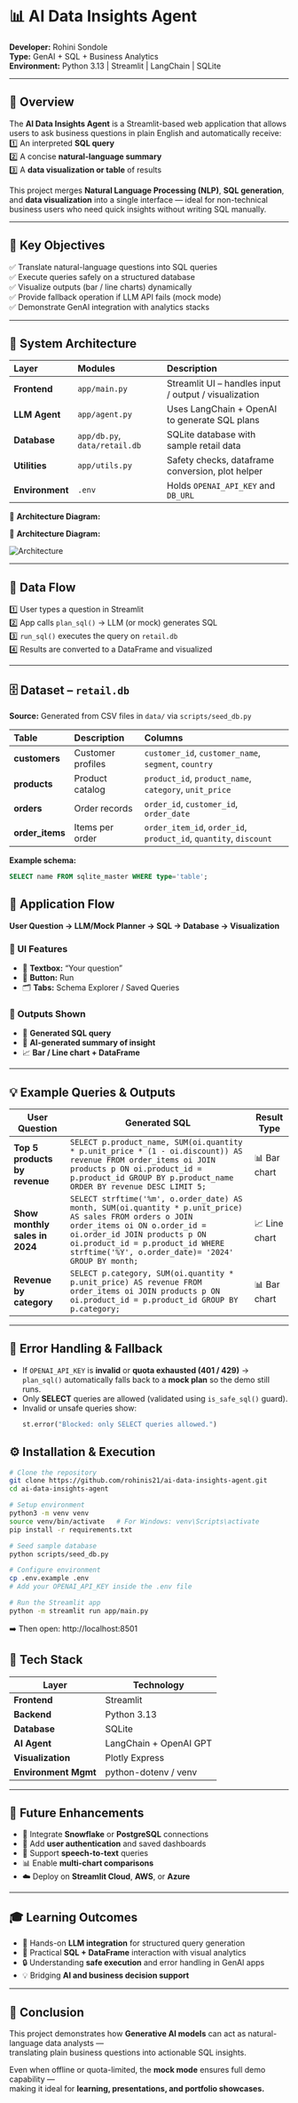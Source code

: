 # 📊 AI Data Insights Agent  

**Developer:** Rohini Sondole  
**Type:** GenAI + SQL + Business Analytics  
**Environment:** Python 3.13 | Streamlit | LangChain | SQLite  

---

## 🧠 Overview  

The **AI Data Insights Agent** is a Streamlit-based web application that allows users to ask business questions in plain English and automatically receive:  
1️⃣ An interpreted **SQL query**  
2️⃣ A concise **natural-language summary**  
3️⃣ A **data visualization or table** of results  

This project merges **Natural Language Processing (NLP)**, **SQL generation**, and **data visualization** into a single interface — ideal for non-technical business users who need quick insights without writing SQL manually.  

---

## 🎯 Key Objectives  

✅ Translate natural-language questions into SQL queries  
✅ Execute queries safely on a structured database  
✅ Visualize outputs (bar / line charts) dynamically  
✅ Provide fallback operation if LLM API fails (mock mode)  
✅ Demonstrate GenAI integration with analytics stacks  

---

## 🧩 System Architecture  

| Layer | Modules | Description |
|:------|:---------|:------------|
| **Frontend** | `app/main.py` | Streamlit UI – handles input / output / visualization |
| **LLM Agent** | `app/agent.py` | Uses LangChain + OpenAI to generate SQL plans |
| **Database** | `app/db.py`, `data/retail.db` | SQLite database with sample retail data |
| **Utilities** | `app/utils.py` | Safety checks, dataframe conversion, plot helper |
| **Environment** | `.env` | Holds `OPENAI_API_KEY` and `DB_URL` |

📌 **Architecture Diagram:**  

📌 **Architecture Diagram:**

![Architecture](architecture.png)

---

## 🔁 Data Flow  

1️⃣ User types a question in Streamlit  
2️⃣ App calls `plan_sql()` → LLM (or mock) generates SQL  
3️⃣ `run_sql()` executes the query on `retail.db`  
4️⃣ Results are converted to a DataFrame and visualized  

---

## 🗄️ Dataset – `retail.db`  

**Source:** Generated from CSV files in `data/` via `scripts/seed_db.py`  

| Table | Description | Columns |
|:------|:-------------|:---------|
| **customers** | Customer profiles | `customer_id`, `customer_name`, `segment`, `country` |
| **products** | Product catalog | `product_id`, `product_name`, `category`, `unit_price` |
| **orders** | Order records | `order_id`, `customer_id`, `order_date` |
| **order_items** | Items per order | `order_item_id`, `order_id`, `product_id`, `quantity`, `discount` |

**Example schema:**
```sql
SELECT name FROM sqlite_master WHERE type='table';
```

## 🚀 Application Flow

**User Question → LLM/Mock Planner → SQL → Database → Visualization**

### 🧭 UI Features
- 📝 **Textbox:** “Your question”  
- 🔘 **Button:** Run  
- 🗂️ **Tabs:** Schema Explorer / Saved Queries  

### 🧾 Outputs Shown
- 🔎 **Generated SQL query**  
- 🧠 **AI-generated summary of insight**  
- 📈 **Bar / Line chart + DataFrame**

---

## 💡 Example Queries & Outputs

| User Question | Generated SQL | Result Type |
|----------------|---------------|--------------|
| **Top 5 products by revenue** | `SELECT p.product_name, SUM(oi.quantity * p.unit_price * (1 - oi.discount)) AS revenue FROM order_items oi JOIN products p ON oi.product_id = p.product_id GROUP BY p.product_name ORDER BY revenue DESC LIMIT 5;` | 📊 Bar chart |
| **Show monthly sales in 2024** | `SELECT strftime('%m', o.order_date) AS month, SUM(oi.quantity * p.unit_price) AS sales FROM orders o JOIN order_items oi ON o.order_id = oi.order_id JOIN products p ON oi.product_id = p.product_id WHERE strftime('%Y', o.order_date)= '2024' GROUP BY month;` | 📈 Line chart |
| **Revenue by category** | `SELECT p.category, SUM(oi.quantity * p.unit_price) AS revenue FROM order_items oi JOIN products p ON oi.product_id = p.product_id GROUP BY p.category;` | 📊 Bar chart |

---

## 🧱 Error Handling & Fallback

- If `OPENAI_API_KEY` is **invalid** or **quota exhausted (401 / 429)** → `plan_sql()` automatically falls back to a **mock plan** so the demo still runs.  
- Only **SELECT** queries are allowed (validated using `is_safe_sql()` guard).  
- Invalid or unsafe queries show:
  ```python
  st.error("Blocked: only SELECT queries allowed.")

## ⚙️ Installation & Execution

```bash
# Clone the repository
git clone https://github.com/rohinis21/ai-data-insights-agent.git
cd ai-data-insights-agent

# Setup environment
python3 -m venv venv
source venv/bin/activate   # For Windows: venv\Scripts\activate
pip install -r requirements.txt

# Seed sample database
python scripts/seed_db.py

# Configure environment
cp .env.example .env
# Add your OPENAI_API_KEY inside the .env file

# Run the Streamlit app
python -m streamlit run app/main.py
```

➡️ Then open: http://localhost:8501

## 🧰 Tech Stack

| Layer | Technology |
|--------|-------------|
| **Frontend** | Streamlit |
| **Backend** | Python 3.13 |
| **Database** | SQLite |
| **AI Agent** | LangChain + OpenAI GPT |
| **Visualization** | Plotly Express |
| **Environment Mgmt** | python-dotenv / venv |

---

## 🌟 Future Enhancements

- 🔗 Integrate **Snowflake** or **PostgreSQL** connections  
- 👤 Add **user authentication** and saved dashboards  
- 🎤 Support **speech-to-text** queries  
- 📊 Enable **multi-chart comparisons**  
- ☁️ Deploy on **Streamlit Cloud**, **AWS**, or **Azure**

---

## 🎓 Learning Outcomes

- 🤖 Hands-on **LLM integration** for structured query generation  
- 🧮 Practical **SQL + DataFrame** interaction with visual analytics  
- 🔒 Understanding **safe execution** and error handling in GenAI apps  
- 💡 Bridging **AI and business decision support**

---

## 🏁 Conclusion

This project demonstrates how **Generative AI models** can act as natural-language data analysts —  
translating plain business questions into actionable SQL insights.

Even when offline or quota-limited, the **mock mode** ensures full demo capability —  
making it ideal for **learning, presentations, and portfolio showcases.**




